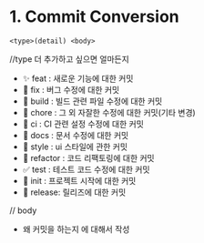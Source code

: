# 1. Commit Conversion

```
<type>(detail) <body> 
```

//type 더 추가하고 싶으면 얼마든지

- ✨ feat : 새로운 기능에 대한 커밋
- 🐛 fix : 버그 수정에 대한 커밋
- 👷 build : 빌드 관련 파일 수정에 대한 커밋
- 🔨 chore : 그 외 자잘한 수정에 대한 커밋(기타 변경)
- 💚 ci : CI 관련 설정 수정에 대한 커밋
- 📝 docs : 문서 수정에 대한 커밋
- 💄 style : ui 스타일에 관한 커밋
- 🎨 refactor : 코드 리팩토링에 대한 커밋
- ✅ test : 테스트 코드 수정에 대한 커밋
- 🎉 init : 프로젝트 시작에 대한 커밋
- 🔖 release: 릴리즈에 대한 커밋

// body

- 왜 커밋을 하는지 에 대해서 작성
